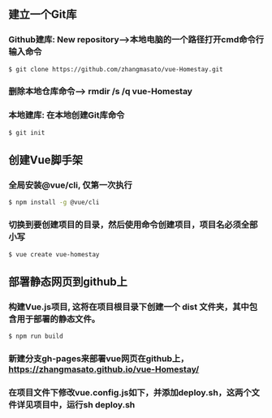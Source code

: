## 建立一个Git库
### Github建库: New repository-->本地电脑的一个路径打开cmd命令行输入命令
~~~bash
$ git clone https://github.com/zhangmasato/vue-Homestay.git
~~~
### 删除本地仓库命令--> rmdir /s /q vue-Homestay
### 本地建库: 在本地创建Git库命令
~~~bash
$ git init
~~~
## 创建Vue脚手架
### 全局安装@vue/cli, 仅第一次执行
~~~bash
$ npm install -g @vue/cli
~~~
### 切换到要创建项目的目录，然后使用命令创建项目，项目名必须全部小写
~~~bash
$ vue create vue-homestay
~~~
## 部署静态网页到github上
### 构建Vue.js项目, 这将在项目根目录下创建一个 dist 文件夹，其中包含用于部署的静态文件。
~~~bash
$ npm run build
~~~
### 新建分支gh-pages来部署vue网页在github上，https://zhangmasato.github.io/vue-Homestay/
### 在项目文件下修改vue.config.js如下，并添加deploy.sh，这两个文件详见项目中，运行sh deploy.sh

